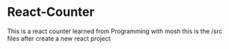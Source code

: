 # React-Counter
This is a react counter learned from Programming with mosh
this is the /src files after create a new react project
